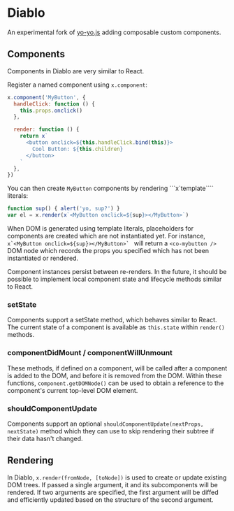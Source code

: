 # Diablo

An experimental fork of [yo-yo.js](https://github.com/maxogden/yo-yo) adding
composable custom components.


## Components

Components in Diablo are very similar to React.

Register a named component using `x.component`:

```js
x.component('MyButton', {
  handleClick: function () {
    this.props.onclick()
  },

  render: function () {
    return x`
      <button onclick=${this.handleClick.bind(this)}>
        Cool Button: ${this.children}
      </button>
    `
  },
})
```

You can then create `MyButton` components by rendering ```x`template````
literals:

```js
function sup() { alert('yo, sup?') }
var el = x.render(x`<MyButton onclick=${sup}></MyButton>`)
```

When DOM is generated using template literals, placeholders for components are
created which are not instantiated yet. For instance,
```x`<MyButton onclick=${sup}></MyButton>` ```
will return a `<co-mybutton />` DOM node which records the props you specified
which has not been instantiated or rendered.

Component instances persist between re-renders. In the future, it should be
possible to implement local component state and lifecycle methods similar to
React.

### setState

Components support a setState method, which behaves similar to React. The
current state of a component is available as `this.state` within `render()`
methods.

### componentDidMount / componentWillUnmount

These methods, if defined on a component, will be called after a component is
added to the DOM, and before it is removed from the DOM. Within these
functions, `component.getDOMNode()` can be used to obtain a reference to the
component's current top-level DOM element.

### shouldComponentUpdate

Components support an optional `shouldComponentUpdate(nextProps, nextState)`
method which they can use to skip rendering their subtree if their data hasn't
changed.


## Rendering

In Diablo, `x.render(fromNode, [toNode])` is used to create or update
existing DOM trees. If passed a single argument, it and its subcomponents will
be rendered. If two arguments are specified, the first argument will be diffed
and efficiently updated based on the structure of the second argument.
